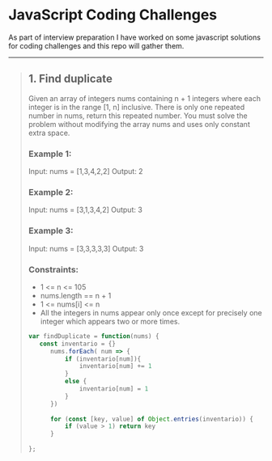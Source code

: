 # JavaScript Coding Challenges
As part of interview preparation I have worked on some javascript solutions for coding challenges and this repo will gather them.

---

> ## 1. Find duplicate
> Given an array of integers nums containing n + 1 integers where each integer is in the range [1, n] inclusive.
> There is only one repeated number in nums, return this repeated number.
> You must solve the problem without modifying the array nums and uses only constant extra space.
>
>
> ### Example 1:
> Input: nums = [1,3,4,2,2]
> Output: 2
> 
> ### Example 2:
> Input: nums = [3,1,3,4,2]
> Output: 3
>
> ### Example 3:
> Input: nums = [3,3,3,3,3]
> Output: 3
>
> ### Constraints:
> - 1 <= n <= 105
> - nums.length == n + 1
> - 1 <= nums[i] <= n
> - All the integers in nums appear only once except for precisely one integer which appears two or more times.
>
> 
> ```js
> var findDuplicate = function(nums) {
>    const inventario = {}
>       nums.forEach( num => {
>           if (inventario[num]){
>               inventario[num] += 1 
>           }
>           else {
>               inventario[num] = 1
>           }
>       })
>       
>       for (const [key, value] of Object.entries(inventario)) {
>           if (value > 1) return key
>       }
>   
> };
> ```
>




